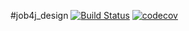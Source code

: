 #job4j_design
[![Build Status](https://travis-ci.org/Perkonulio/job4j_design.svg?branch=master)](https://travis-ci.org/Perkonulio/job4j_design)
[![codecov](https://codecov.io/gh/Perkonulio/job4j_design/branch/master/graph/badge.svg)](https://codecov.io/gh/Perkonulio/job4j_design)